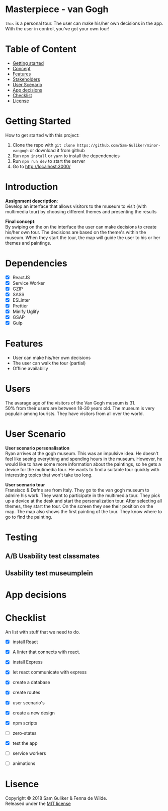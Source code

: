 # Masterpiece - van Gogh
`this` is a personal tour. The user can make his/her own decisions in the app.
With the user in control, you've got your own tour!

# Table of Content
* [Getting started](#getting-started)
* [Concept](#concept)
* [Features](#features)
* [Stakeholders](#stakeholders)
* [User Scenario](#user-scenario)
* [App decisions](app-decisions)
* [Checklist](#checklist)
* [License](#license)

# Getting Started
How to get started with this project:
1.  Clone the repo with `git clone https://github.com/Sam-Guliker/minor-vangogh` or download it from github
2.  Run `npm install` or `yarn` to install the dependencies
3.  Run `npm run dev` to start the server
4.  Go to [http://localhost:3000/](http://localhost:3000/)

# Introduction
__Assignment description__:  
Develop an interface that allows visitors to the museum to visit  (with multimedia tour) by choosing different themes and presenting the results


__Final concept__:  
By swiping on the on the interface the user can make decisions to
create his/her own tour. The decisions are based on the theme's within the museum. When they start the tour, the map will guide the user to his or her themes and paintings. 

# Dependencies
*   [x] ReactJS
*   [x] Service Worker
*   [x] GZIP
*   [x] SASS
*   [x] ESLinter
*   [x] Prettier
*   [x] Minify Uglify
*   [x] GSAP
*   [x] Gulp

# Features
- User can make his/her own decisions
- The user can walk the tour (partial)
- Offline availabiliy

# Users
The avarage age of the visitors of the Van Gogh museum is 31.  
50% from their users are between 18-30 years old. The museum is very populair among tourists. They have visitors from all over the world. 

# User Scenario
<b>User scenario personalisation</b><br>
Ryan arrives at the gogh museum. This was an impulsive idea. He doesn't feel like seeing everything and spending hours in the museum. However, he would like to have some more information about the paintings, so he gets a device for the mutimedia tour. He wants to find a suitable tour quickly with interesting topics that won't take too long.

<b>User scenario tour</b><br>
Fransisco & Dafne are from Italy. They go to the van gogh museum to admire his work. They want to participate in the multimedia tour. They pick up a device at the desk and start the personalization tour. After selecting all themes, they start the tour. On the screen they see their position on the map. The map also shows the first painting of the tour. They know where to go to find the painting.

# Testing

## A/B Usability test classmates
## Usability test museumplein


# App decisions





# Checklist
An list with stuff that we need to do.

- [x] install React
- [x] A linter that connects with react.
- [x] install Express
- [x] let react communicate with express
- [x] create a database
- [x] create routes
- [x] user scenario's
- [x] create a new design
- [x] npm scripts
- [ ] zero-states
- [x] test the app
- [ ] service workers
- [ ] animations


# Lisence
Copyright © 2018 Sam Guliker & Fenna de Wilde.  
Released under the [MIT license](https://opensource.org/licenses/MIT)
